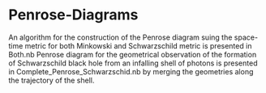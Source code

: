 # Penrose-Diagrams
An algorithm for the construction of the Penrose diagram suing the space-time metric for both Minkowski and Schwarzschild 
metric is presented in Both.nb
Penrose diagram for the geometrical observation of the formation of Schwarzschild black hole from an infalling shell of
photons is presented in Complete_Penrose_Schwarzschid.nb by merging the geometries along the trajectory of the shell.
